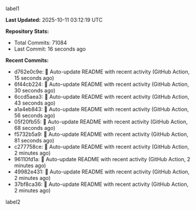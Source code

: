 
label1 
<!-- ACTIVITY_START -->
**Last Updated:** 2025-10-11 03:12:19 UTC

**Repository Stats:**
- Total Commits: 71084
- Last Commit: 16 seconds ago

**Recent Commits:**
- d762e0c9e: 🤖 Auto-update README with recent activity (GitHub Action, 15 seconds ago)
- 6f44cb224: 🤖 Auto-update README with recent activity (GitHub Action, 30 seconds ago)
- 6ccd5aea3: 🤖 Auto-update README with recent activity (GitHub Action, 43 seconds ago)
- a1a4eb843: 🤖 Auto-update README with recent activity (GitHub Action, 56 seconds ago)
- 05f20fb55: 🤖 Auto-update README with recent activity (GitHub Action, 68 seconds ago)
- f5732b5a9: 🤖 Auto-update README with recent activity (GitHub Action, 81 seconds ago)
- c277758ce: 🤖 Auto-update README with recent activity (GitHub Action, 2 minutes ago)
- 96110fd1a: 🤖 Auto-update README with recent activity (GitHub Action, 2 minutes ago)
- 49982e431: 🤖 Auto-update README with recent activity (GitHub Action, 2 minutes ago)
- 37bf8ca36: 🤖 Auto-update README with recent activity (GitHub Action, 2 minutes ago)
<!-- ACTIVITY_END -->

label2
